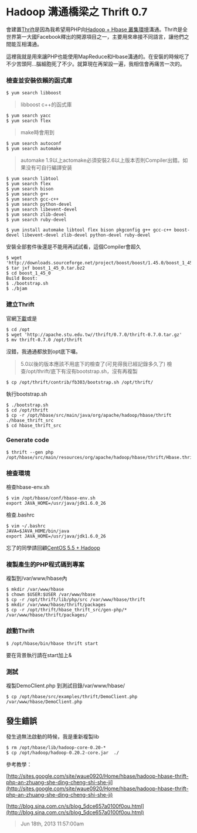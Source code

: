 # Hadoop 溝通橋梁之 Thrift 0.7

會建置[Thrift](http://thrift.apache.org/)是因為我希望用PHP向[Hadoop + Hbase 叢集環境](/post/94170575263/hadoop-hbase)溝通。Thrift是全世界第一大國Facebook釋出的開源項目之一，主要用來串接不同語言，讓他們之間能互相溝通。

這裡我就是用來讓PHP也能使用MapReduce和Hbase溝通的。在安裝的時候吃了不少苦頭阿...腦細胞死了不少。就算現在再架設一遍，我相信會再痛苦一次的。

### 檢查並安裝依賴的函式庫

```
$ yum search libboost
```

> libboost c++的函式庫

```
$ yum search yacc
$ yum search flex
```

> make時會用到

```
$ yum search autoconf
$ yum search automake 
```

> automake 1.9以上actomake必須安裝2.6以上版本否則Compiler出錯。如果没有可自行編譯安装

```
$ yum search libtool
$ yum search flex
$ yum search bison
$ yum search g++
$ yum search gcc-c++
$ yum search python-devel
$ yum search libevent-devel
$ yum search zlib-devel
$ yum search ruby-devel

$ yum install automake libtool flex bison pkgconfig g++ gcc-c++ boost-devel libevent-devel zlib-devel python-devel ruby-devel
```

安裝全部套件後還是不能用再試試看，這個Compiler會超久

```
$ wget 'http://downloads.sourceforge.net/project/boost/boost/1.45.0/boost_1_45_0.tar.bz2'
$ tar jxf boost_1_45_0.tar.bz2
$ cd boost_1_45_0
Build Boost:
$ ./bootstrap.sh
$ ./bjam
```

### 建立Thrift

官網[下載](http://thrift.apache.org/download/)或是

```
$ cd /opt
$ wget 'http://apache.stu.edu.tw//thrift/0.7.0/thrift-0.7.0.tar.gz'
$ mv thrift-0.7.0 /opt/thrift
```

沒錯，我通通都放到opt底下囉。

> 5.0以後的版本應該不用底下的檢查了(可見得我已經記錄多久了) 
> 檢查/opt/thrift/底下有沒有bootstrap.sh，沒有再複製

``` 
$ cp /opt/thrift/contrib/fb303/bootstrap.sh /opt/thrift/
```

執行bootstrap.sh

``` 
$ ./bootstrap.sh
$ cd /opt/thrift
$ cp -r /opt/hbase/src/main/java/org/apache/hadoop/hbase/thrift ./hbase_thrift_src
$ cd hbase_thrift_src
```

### Generate code

```
$ thrift --gen php /opt/hbase/src/main/resources/org/apache/hadoop/hbase/thrift/Hbase.thrift
```

### 檢查環境

檢查hbase-env.sh

```
$ vim /opt/hbase/conf/hbase-env.sh
export JAVA_HOME=/usr/java/jdk1.6.0_26
```

檢查.bashrc

```
$ vim ~/.bashrc
JAVA=$JAVA_HOME/bin/java
export JAVA_HOME=/usr/java/jdk1.6.0_26
```

忘了的同學請回顧[CentOS 5.5 + Hadoop](http://alanmoment.ocomm.com.tw/post/94169976403/centos-5-5-hadoop-0-20)

### 複製產生的PHP程式碼到專案

複製到/var/www/hbase內

```
$ mkdir /var/www/hbase
$ chown $USER:$USER /var/www/hbase
$ cp -r /opt/thrift/lib/php/src /var/www/hbase/thrift
$ mkdir /var/www/hbase/thrift/packages
$ cp -r /opt/thrift/hbase_thrift_src/gen-php/* /var/www/hbase/thrift/packages/
```

### 啟動Thrift

```
$ /opt/hbase/bin/hbase thrift start
```

要在背景執行請在start加上&

### 測試

複製DemoClient.php 到測試目錄/var/www/hbase/

```
$ cp /opt/hbase/src/examples/thrift/DemoClient.php /var/www/hbase/DemoClient.php
```

## 發生錯誤

發生過無法啟動的時候，我是重新複製lib

```
$ rm /opt/hbase/lib/hadoop-core-0.20-*
$ cp /opt/hadoop/hadoop-0.20.2-core.jar  ./
```

參考教學：

[http://sites.google.com/site/waue0920/Home/hbase/hadoop-hbase-thrift-php-an-zhuang-she-ding-cheng-shi-she-ji](http://sites.google.com/site/waue0920/Home/hbase/hadoop-hbase-thrift-php-an-zhuang-she-ding-cheng-shi-she-ji)

[http://blog.sina.com.cn/s/blog_5dce657a0100f0ou.html](http://blog.sina.com.cn/s/blog_5dce657a0100f0ou.html)

> Jun 18th, 2013 11:57:00am